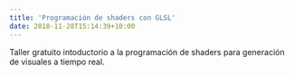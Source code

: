 ```yaml
---
title: 'Programación de shaders con GLSL'
date: 2018-11-28T15:14:39+10:00
---
```


Taller gratuito intoductorio a la programación de shaders para generación de visuales a tiempo real.

